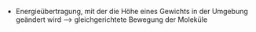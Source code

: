- Energieübertragung, mit der die Höhe eines Gewichts in der Umgebung geändert wird --> gleichgerichtete Bewegung der Moleküle